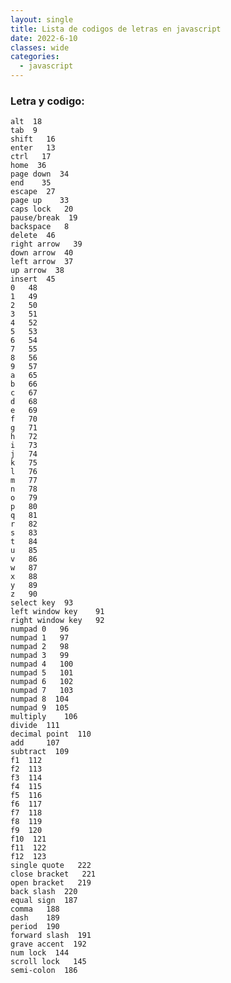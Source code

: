 ```yaml
---
layout: single
title: Lista de codigos de letras en javascript
date: 2022-6-10
classes: wide
categories:
  - javascript
---
```


### Letra y codigo:


    alt  18
    tab  9
    shift   16
    enter   13
    ctrl   17
    home  36
    page down  34
    end    35
    escape  27
    page up    33
    caps lock   20
    pause/break  19
    backspace   8
    delete  46
    right arrow   39
    down arrow  40
    left arrow  37
    up arrow  38
    insert  45
    0   48
    1   49
    2   50
    3   51
    4   52
    5   53
    6   54
    7   55
    8   56
    9   57
    a   65
    b   66
    c   67
    d   68
    e   69
    f   70
    g   71
    h   72
    i   73
    j   74
    k   75
    l   76
    m   77
    n   78
    o   79
    p   80
    q   81
    r   82
    s   83
    t   84
    u   85
    v   86
    w   87
    x   88
    y   89
    z   90
    select key  93
    left window key    91
    right window key   92
    numpad 0   96
    numpad 1   97
    numpad 2   98
    numpad 3   99
    numpad 4   100
    numpad 5   101
    numpad 6   102
    numpad 7   103
    numpad 8  104
    numpad 9  105
    multiply    106
    divide  111
    decimal point  110
    add     107
    subtract  109
    f1  112
    f2  113
    f3  114
    f4  115
    f5  116
    f6  117
    f7  118
    f8  119
    f9  120
    f10  121
    f11  122
    f12  123
    single quote   222
    close bracket   221
    open bracket   219
    back slash  220
    equal sign  187
    comma   188
    dash    189
    period  190
    forward slash  191
    grave accent  192
    num lock  144
    scroll lock   145
    semi-colon  186